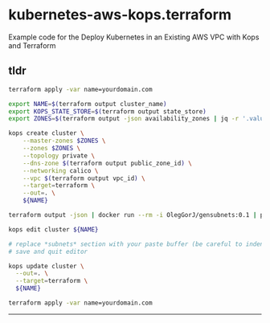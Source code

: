 # kubernetes-aws-kops.terraform

 Example code for the Deploy Kubernetes in an Existing AWS VPC with Kops and Terraform

 ## tldr

 ```bash
 terraform apply -var name=yourdomain.com

```

```bash
export NAME=$(terraform output cluster_name)
export KOPS_STATE_STORE=$(terraform output state_store)
export ZONES=$(terraform output -json availability_zones | jq -r '.value|join(",")')

kops create cluster \
    --master-zones $ZONES \
    --zones $ZONES \
    --topology private \
    --dns-zone $(terraform output public_zone_id) \
    --networking calico \
    --vpc $(terraform output vpc_id) \
    --target=terraform \
    --out=. \
    ${NAME}
```


```bash
terraform output -json | docker run --rm -i OlegGorJ/gensubnets:0.1 | pbcopy

kops edit cluster ${NAME}

```

```bash
# replace *subnets* section with your paste buffer (be careful to indent properly)
# save and quit editor

kops update cluster \
  --out=. \
  --target=terraform \
  ${NAME}

terraform apply -var name=yourdomain.com
```




---

